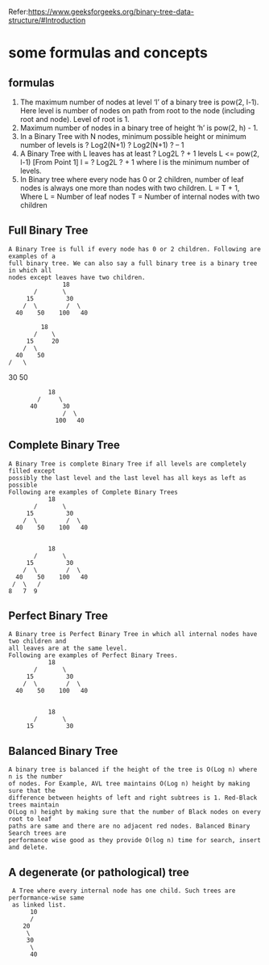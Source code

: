 Refer:https://www.geeksforgeeks.org/binary-tree-data-structure/#Introduction
# some formulas and concepts
## formulas
1) The maximum number of nodes at level ‘l’ of a binary tree is pow(2, l-1).
    Here level is number of nodes on path from root to the node (including root and node). Level of root is 1.
2) Maximum number of nodes in a binary tree of height ‘h’ is pow(2, h) - 1.
3) In a Binary Tree with N nodes, minimum possible height or minimum number of levels is  ? Log2(N+1) ? Log2(N+1) ? – 1
4) A Binary Tree with L leaves has at least   ? Log2L ? + 1   levels
    L   <=  pow(2, l-1)  [From Point 1]
    l =   ? Log2L ? + 1
    where l is the minimum number of levels.
5) In Binary tree where every node has 0 or 2 children, number of leaf nodes is always one more than nodes with two children.
    L = T + 1, Where L = Number of leaf nodes
    T = Number of internal nodes with two children

## Full Binary Tree
    A Binary Tree is full if every node has 0 or 2 children. Following are examples of a
    full binary tree. We can also say a full binary tree is a binary tree in which all
    nodes except leaves have two children.
                   18
           /       \
         15         30
        /  \        /  \
      40    50    100   40

             18
           /    \
         15     20
        /  \
      40    50
    /   \
   30   50

               18
            /     \
          40       30
                   /  \
                 100   40

## Complete Binary Tree
    A Binary Tree is complete Binary Tree if all levels are completely filled except
    possibly the last level and the last level has all keys as left as possible
    Following are examples of Complete Binary Trees
               18
           /       \
         15         30
        /  \        /  \
      40    50    100   40


               18
           /       \
         15         30
        /  \        /  \
      40    50    100   40
     /  \   /
    8   7  9

## Perfect Binary Tree
    A Binary tree is Perfect Binary Tree in which all internal nodes have two children and
    all leaves are at the same level.
    Following are examples of Perfect Binary Trees.
               18
           /       \
         15         30
        /  \        /  \
      40    50    100   40


               18
           /       \
         15         30

## Balanced Binary Tree
    A binary tree is balanced if the height of the tree is O(Log n) where n is the number
    of nodes. For Example, AVL tree maintains O(Log n) height by making sure that the
    difference between heights of left and right subtrees is 1. Red-Black trees maintain
    O(Log n) height by making sure that the number of Black nodes on every root to leaf
    paths are same and there are no adjacent red nodes. Balanced Binary Search trees are
    performance wise good as they provide O(log n) time for search, insert and delete.

## A degenerate (or pathological) tree
     A Tree where every internal node has one child. Such trees are performance-wise same
     as linked list.
          10
          /
        20
         \
         30
          \
          40
